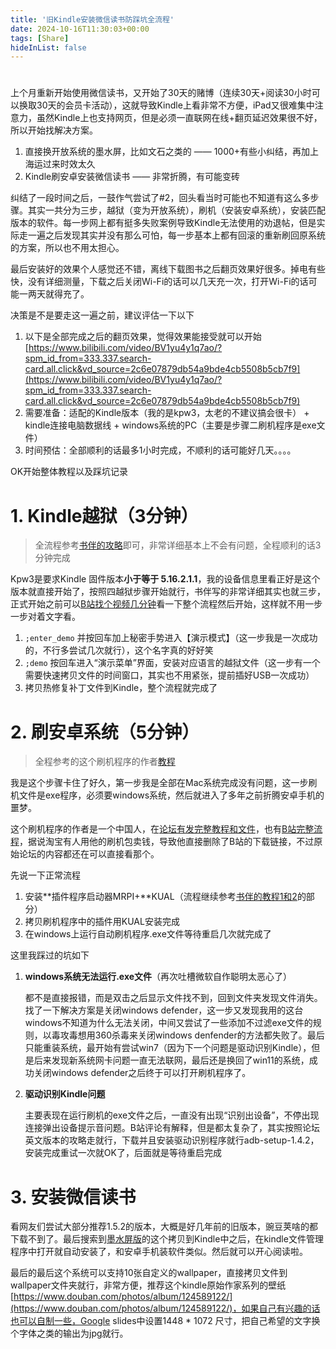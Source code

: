 ```yaml
---
title: '旧Kindle安装微信读书防踩坑全流程'
date: 2024-10-16T11:30:03+00:00
tags: [Share]
hideInList: false
---
```



# 

上个月重新开始使用微信读书，又开始了30天的赌博（连续30天+阅读30小时可以换取30天的会员卡活动），这就导致Kindle上看非常不方便，iPad又很难集中注意力，虽然Kindle上也支持网页，但是必须一直联网在线+翻页延迟效果很不好，所以开始找解决方案。

1. 直接换开放系统的墨水屏，比如文石之类的 —— 1000+有些小纠结，再加上海运过来时效太久
2. Kindle刷安卓安装微信读书 —— 非常折腾，有可能变砖

纠结了一段时间之后，一鼓作气尝试了#2，回头看当时可能也不知道有这么多步骤。其实一共分为三步，越狱（变为开放系统），刷机（安装安卓系统），安装匹配版本的软件。每一步网上都有挺多失败案例导致Kindle无法使用的劝退帖，但是实际走一遍之后发现其实并没有那么可怕，每一步基本上都有回滚的重新刷回原系统的方案，所以也不用太担心。

最后安装好的效果个人感觉还不错，离线下载图书之后翻页效果好很多。掉电有些快，没有详细测量，下载之后关闭Wi-Fi的话可以几天充一次，打开Wi-Fi的话可能一两天就得充了。

决策是不是要走这一遍之前，建议评估一下以下

1. 以下是全部完成之后的翻页效果，觉得效果能接受就可以开始[https://www.bilibili.com/video/BV1yu4y1q7ao/?spm_id_from=333.337.search-card.all.click&vd_source=2c6e07879db54a9bde4cb5508b5cb7f9](https://www.bilibili.com/video/BV1yu4y1q7ao/?spm_id_from=333.337.search-card.all.click&vd_source=2c6e07879db54a9bde4cb5508b5cb7f9)
2. 需要准备：适配的Kindle版本（我的是kpw3，太老的不建议搞会很卡） + kindle连接电脑数据线 + windows系统的PC（主要是步骤二刷机程序是exe文件）
3. 时间预估：全部顺利的话最多1小时完成，不顺利的话可能好几天。。。。

OK开始整体教程以及踩坑记录

# 1. Kindle越狱（3分钟）

> 全流程参考[书伴的攻略](https://bookfere.com/post/1075.html)即可，非常详细基本上不会有问题，全程顺利的话3分钟完成
> 

Kpw3是要求Kindle 固件版本**小于等于 5.16.2.1.1**，我的设备信息里看正好是这个版本就直接开始了，按照四越狱步骤开始就行，书伴写的非常详细其实也就三步，正式开始之前可以[B站找个视频几分钟](https://www.bilibili.com/video/BV1PN4y1279z/?spm_id_from=333.337.search-card.all.click&vd_source=2c6e07879db54a9bde4cb5508b5cb7f9)看一下整个流程然后开始，这样就不用一步一步对着文字看。

1. `;enter_demo` 并按回车加上秘密手势进入【演示模式】（这一步我是一次成功的，不行多尝试几次就行），这个名字真的好好笑
2. `;demo` 按回车进入“演示菜单”界面，安装对应语言的越狱文件（这一步有一个需要快速拷贝文件的时间窗口，其实也不用紧张，提前插好USB一次成功）
3. 拷贝热修复补丁文件到Kindle，整个流程就完成了

# 2. 刷安卓系统（5分钟）

> 全程参考的这个刷机程序的作者[教程](https://xdaforums.com/t/guide-installing-android-on-your-aging-kindle-e-reader.4450117/)
> 

我是这个步骤卡住了好久，第一步我是全部在Mac系统完成没有问题，这一步刷机文件是exe程序，必须要windows系统，然后就进入了多年之前折腾安卓手机的噩梦。

这个刷机程序的作者是一个中国人，在[论坛有发完整教程和文件](https://xdaforums.com/t/guide-installing-android-on-your-aging-kindle-e-reader.4450117/)，也有[B站完整流程](https://www.bilibili.com/video/BV1tG411x7BU/?spm_id_from=333.337.search-card.all.click)，据说淘宝有人用他的刷机包卖钱，导致他直接删除了B站的下载链接，不过原始论坛的内容都还在可以直接看那个。

先说一下正常流程

1. 安装**插件程序启动器MRPI+**KUAL（流程继续参考[书伴的教程1和2](https://bookfere.com/post/311.html)的部分）
2. 拷贝刷机程序中的插件用KUAL安装完成
3. 在windows上运行自动刷机程序.exe文件等待重启几次就完成了

这里我踩过的坑如下

1. **windows系统无法运行.exe文件**（再次吐槽微软自作聪明太恶心了）
    
    都不是直接报错，而是双击之后显示文件找不到，回到文件夹发现文件消失。找了一下解决方案是关闭windows defender，这一步又发现我用的这台windows不知道为什么无法关闭，中间又尝试了一些添加不过滤exe文件的规则，以毒攻毒想用360杀毒来关闭windows denfender的方法都失败了。最后只能重装系统，最开始有尝试win7（因为下一个问题是驱动识别Kindle），但是后来发现新系统网卡问题一直无法联网，最后还是换回了win11的系统，成功关闭windows defender之后终于可以打开刷机程序了。
    
2. **驱动识别Kindle问题**
    
    主要表现在运行刷机的exe文件之后，一直没有出现“识别出设备”，不停出现连接弹出设备提示音问题。B站评论有解释，但是都太复杂了，其实按照论坛英文版本的攻略走就行，下载并且安装驱动识别程序就行adb-setup-1.4.2，安装完成重试一次就OK了，后面就是等待重启完成
    

# 3. 安装微信读书

看网友们尝试大部分推荐1.5.2的版本，大概是好几年前的旧版本，豌豆荚啥的都下载不到了。最后搜索到[墨水屏版](https://pan.baidu.com/s/1N0gudJigb4Tz_yTTtU7GHQ?pwd=mf7h)的这个拷贝到Kindle中之后，在kindle文件管理程序中打开就自动安装了，和安卓手机装软件类似。然后就可以开心阅读啦。

最后的最后这个系统可以支持10张自定义的wallpaper，直接拷贝文件到wallpaper文件夹就行，非常方便，推荐这个kindle原始作家系列的壁纸 [https://www.douban.com/photos/album/124589122/](https://www.douban.com/photos/album/124589122/)，如果自己有兴趣的话也可以自制一些，Google slides中设置1448 * 1072 尺寸，把自己希望的文字换个字体之类的输出为jpg就行。